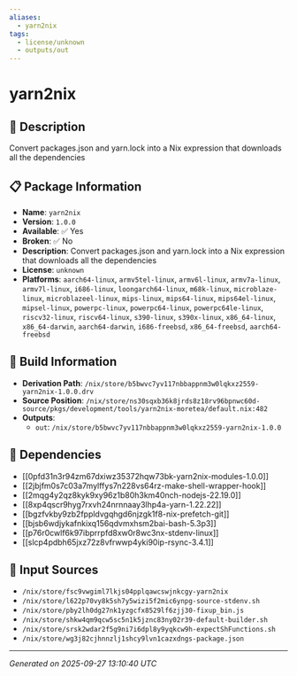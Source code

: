 ```yaml
---
aliases:
  - yarn2nix
tags:
  - license/unknown
  - outputs/out
---
```


# yarn2nix

## 📝 Description

Convert packages.json and yarn.lock into a Nix expression that downloads all the dependencies

## 📋 Package Information

- **Name**: `yarn2nix`
- **Version**: `1.0.0`
- **Available**: ✅ Yes
- **Broken**: ✅ No
- **Description**: Convert packages.json and yarn.lock into a Nix expression that downloads all the dependencies
- **License**: `unknown`
- **Platforms**: `aarch64-linux`, `armv5tel-linux`, `armv6l-linux`, `armv7a-linux`, `armv7l-linux`, `i686-linux`, `loongarch64-linux`, `m68k-linux`, `microblaze-linux`, `microblazeel-linux`, `mips-linux`, `mips64-linux`, `mips64el-linux`, `mipsel-linux`, `powerpc-linux`, `powerpc64-linux`, `powerpc64le-linux`, `riscv32-linux`, `riscv64-linux`, `s390-linux`, `s390x-linux`, `x86_64-linux`, `x86_64-darwin`, `aarch64-darwin`, `i686-freebsd`, `x86_64-freebsd`, `aarch64-freebsd`

## 🔧 Build Information

- **Derivation Path**: `/nix/store/b5bwvc7yv117nbbappnm3w0lqkxz2559-yarn2nix-1.0.0.drv`
- **Source Position**: `/nix/store/ns30sqxb36k8jrds8z18rv96bpnwc60d-source/pkgs/development/tools/yarn2nix-moretea/default.nix:482`
- **Outputs**:
  - `out`:  `/nix/store/b5bwvc7yv117nbbappnm3w0lqkxz2559-yarn2nix-1.0.0`

## 🔗 Dependencies

- [[0pfd31n3r94zm67dxiwz35372hqw73bk-yarn2nix-modules-1.0.0]]
- [[2jbjfm0s7c03a7mylffys7n228vs64rz-make-shell-wrapper-hook]]
- [[2mqg4y2qz8kyk9xy96z1b80h3km40nch-nodejs-22.19.0]]
- [[8xp4qscr9hyg7rxvh24nrnnaay3lhp4a-yarn-1.22.22]]
- [[bgzfvkby9zb2fppldvgqhgd6njzgk1f8-nix-prefetch-git]]
- [[bjsb6wdjykafnkixq156qdvmxhsm2bai-bash-5.3p3]]
- [[p76r0cwlf6k97ibprrpfd8xw0r8wc3nx-stdenv-linux]]
- [[slcp4pdbh65jxz72z8vfrwwp4yki90ip-rsync-3.4.1]]

## 📁 Input Sources

- `/nix/store/fsc9vwgiml7lkjs04pplqawcswjnkcgy-yarn2nix`
- `/nix/store/l622p70vy8k5sh7y5wizi5f2mic6ynpg-source-stdenv.sh`
- `/nix/store/pby2lh0dg27nk1yzgcfx8529lf6zjj30-fixup_bin.js`
- `/nix/store/shkw4qm9qcw5sc5n1k5jznc83ny02r39-default-builder.sh`
- `/nix/store/srsk2wdar2f5g9ni7i6dpl8y9yqkcw9h-expectShFunctions.sh`
- `/nix/store/wg3j82cjhnnzlj1shcy9lvn1cazxdngs-package.json`

---
*Generated on 2025-09-27 13:10:40 UTC*
